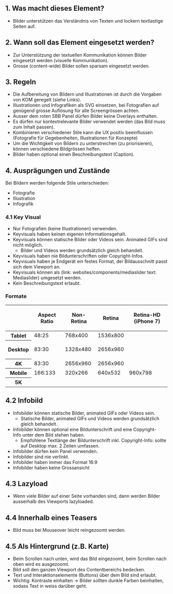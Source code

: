 ## 1. Was macht dieses Element?
* Bilder unterstützen das Verständnis von Texten und lockern textlastige Seiten auf.

## 2. Wann soll das Element eingesetzt werden?
* Zur Unterstützung der textuellen Kommunikation können Bilder eingesetzt werden (visuelle Kommunikation).
* Grosse (content-wide) Bilder sollen sparsam eingesetzt werden.

## 3. Regeln 
* Die Aufbereitung von Bildern und Illustrationen ist durch die Vorgaben von KOM geregelt (siehe Links).
* Illustrationen und Infografiken als SVG einsetzen, bei Fotografien auf genügend grosse Auflösung für alle Screengrössen achten.
* Ausser dem roten SBB Panel dürfen Bilder keine Overlays enthalten.
* Es dürfen nur kontextrelevante Bilder verwendet werden (das Bild muss zum Inhalt passen).
* Kombinieren verschiedener Stile kann die UX positiv beeinflussen (Fotografie für Gegebenheiten, Illustrationen für Konzepte)
* Um die Wichtigkeit von Bildern zu unterstreichen (zu priorisieren), können verschiedene Bildgrössen helfen.
* Bilder haben optional einen Beschreibungstext (Caption).

## 4. Ausprägungen und Zustände 
Bei Bildern werden folgende Stile unterschieden:
* Fotografie
* Illustration
* Infografik

### 4.1 Key Visual 
* Nur Fotografien (keine Illustrationen) verwenden.
* Keyvisuals haben keinen eigenen Informationsgehalt.
* Keyvisuals können statische Bilder oder Videos sein. Animated GIFs sind nicht möglich.
    * Bilder und Videos werden grundsätzlich gleich behandelt.
* Keyvisuals haben nie Bildunterschriften oder Copyright-Infos.
* Keyvisuals haben je Endgerät ein festes Format, der Bildausschnitt passt sich dem Viewport an.
* Keyvisuals können als (link: websites/components/mediaslider text: Mediaslider) umgesetzt werden.
* Kein Beschreibungstext erlaubt.

### Formate
<table>
   <colgroup>
      <col>
      <col>
      <col>
      <col>
      <col>
   </colgroup>
   <thead>
      <tr role="row">
         <th colspan="1" scope="col">
         </th>
        <th colspan="1" scope="col">
               <p>Aspect Ratio</p>
         </th>
         <th colspan="1" scope="col">
               <p>Non-Retina</p>
         </th>
         <th colspan="1" scope="col">
               <p>Retina</p>
         </th>
         <th colspan="1" scope="col">
					 <p>Retina-HD (iPhone 7)</p>
         </th>
      </tr>
   </thead>
   <tbody>
      <tr>
         <th>Tablet</th>
         <td>48:25</td>
         <td>768x400</td>
         <td>1536x800</td>
         <td colspan="1"><br></td>
      </tr>
      <tr role="row">
         <th colspan="1"><strong>Desktop</strong></th>
         <td colspan="1">
            <p>83:30</p>
         </td>
         <td>
            <p>1328x480</p>
         </td>
         <td>
            <p>2656x960</p>
         </td>
         <td colspan="1" c><br></td>
      </tr>
      <tr role="row">
         <th colspan="1">4K</th>
         <td colspan="1">83:30</td>
         <td colspan="1">2656x960</td>
         <td colspan="1">2656x960</td>
         <td colspan="1"><br></td>
      </tr>
      <tr role="row">
         <th colspan="1">Mobile</th>
         <td colspan="1">166:133</td>
         <td colspan="1">320x266</td>
         <td colspan="1">640x532</td>
         <td colspan="1">960x798</td>
      </tr>
      <tr role="row">
         <th colspan="1">5K</th>
         <td colspan="1"><br></td>
         <td colspan="1"><br></td>
         <td colspan="1"><br></td>
         <td colspan="1"><br></td>
      </tr>
   </tbody>
</table>


## 4.2 Infobild 
* Infobilder können statische Bilder, animated GIFs oder Videos sein.
    * Statische Bilder, animated GIFs und Videos werden grundsätzlich gleich behandelt.
* Infobilder können optional eine Bildunterschrift und eine Copyright-Info unter dem Bild stehen haben.
    * Empfohlene Textlänge der Bildunterschrift inkl. Copyright-Info: sollte auf Desktop max. 2 Zeilen umfassen.
* Infobilder dürfen kein Panel verwenden.
* Infobilder sind nie verlinkt.
* Infobilder haben immer das Format 16:9
* Infobilder haben keine Grossansicht

## 4.3 Lazyload 
* Wenn viele Bilder auf einer Seite vorhanden sind, dann werden Bilder ausserhalb des Viewports lazyloaded.

## 4.4 Innerhalb eines Teasers
* Bild muss bei Mouseover leicht reingezoomt werden.

## 4.5 Als Hintergrund (z.B. Karte)
* Beim Scrollen nach unten, wird das Bild eingezoomt, beim Scrollen nach oben wird es ausgezoomt.
* Bild soll den ganzen Viewport des Contentbereichs bedecken.
* Text und Interaktionselemente (Buttons) über dem Bild sind erlaubt.
* Wichtig: Kontraste einhalten → Bilder sollten dunkle Farben beinhalten, sodass Text in weiss darüber geht.